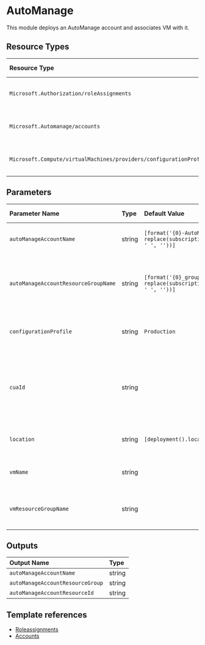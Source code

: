 # AutoManage

This module deploys an AutoManage account and associates VM with it.

## Resource Types
| Resource Type | Api Version |
| :-- | :-- |
| `Microsoft.Authorization/roleAssignments` | 2020-04-01-preview |
| `Microsoft.Automanage/accounts` | 2020-06-30-preview |
| `Microsoft.Compute/virtualMachines/providers/configurationProfileAssignments` | 2020-06-30-preview |

## Parameters
| Parameter Name | Type | Default Value | Possible Values | Description |
| :-- | :-- | :-- | :-- | :-- |
| `autoManageAccountName` | string | `[format('{0}-AutoManage', replace(subscription().displayName, ' ', ''))]` |  | Optional. The name of automanage account |
| `autoManageAccountResourceGroupName` | string | `[format('{0}_group', replace(subscription().displayName, ' ', ''))]` |  | Optional. The resource group name where automanage will be created |
| `configurationProfile` | string | `Production` | `[Production, Dev/Test]` | Optional. The configuration profile of automanage |
| `cuaId` | string |  |  | Optional. Customer Usage Attribution id (GUID). This GUID must be previously registered. |
| `location` | string | `[deployment().location]` |  | Optional. The location of automanage |
| `vmName` | string |  |  | Required. The name of the VM to be associated |
| `vmResourceGroupName` | string |  |  | Required. The name of the VM resource group |

## Outputs
| Output Name | Type |
| :-- | :-- |
| `autoManageAccountName` | string |
| `autoManageAccountResourceGroup` | string |
| `autoManageAccountResourceId` | string |

## Template references
- [Roleassignments](https://docs.microsoft.com/en-us/azure/templates/Microsoft.Authorization/2020-04-01-preview/roleAssignments)
- [Accounts](https://docs.microsoft.com/en-us/azure/templates/Microsoft.Automanage/2020-06-30-preview/accounts)
